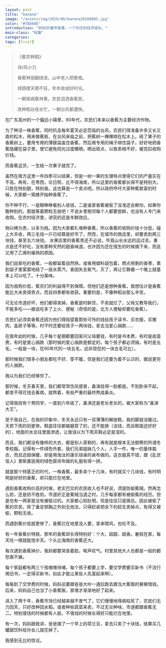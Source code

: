 ```yaml
---
layout: post
title: "banana"
image: "/assets/img/2016/08/banana20160805.jpg"
color: "#7D669E"
introduction: "80后的童年故事，一个村庄的经济成长。"
main-class: "短篇"
categories: 
tags: [fruit]
---
```




>《蕉农种稻》
>
> 诗/风小力
>
> 香蕉林丽翻绿浪，山中老人把歌唱。
>
> 绿荫撑天晒不狂，年年收成好时光。
>
> 一朝斑病蕉林黄，农民泪洒香蕉房。
>
> 改种稻谷夜水忙，一朝台风都遭殃。


在广东高州的一个偏远小镇里，90年代，农民们本来以香蕉为主要经济作物。

为了种活一株香蕉，同时抗击每年夏天必定莅临的台风，农民们得准备许多又长又直的松木，用来做蕉桩，在台风来临之前，把蕉树一棵棵绑在松木上。结了果子的香蕉树上，要用专用的薄膜袋盖住香蕉，然后用专用的绳子绑住袋子，好好地把香蕉隐藏在袋子里，使它避免阳光过度曝晒，晒出斑点，以致卖相不好，被克扣收购价钱。

而香蕉这货，一生结一次果子就完了。

虽然在南方这里一年四季可以结果，但是一树一果的生理特点使得它们的产量实在不高。再有，在粤西，论日照，比不得海南，所以这里的香蕉都长得不是特别大。只胜在特别甜，特别香。这也算是一个卖点吧。所以政府呼吁大家种蕉致富的时候，大家都一窝蜂开始种香蕉了。

你不种不行，一是眼睁睁看别人收钱，二是谁家香蕉被偷了没准还会赖你。如果你敢种别的，那就等着颗粒无收吧！不说乡里相邻每个人都要尝鲜，也没有人专门来收购。在农村经济里，讲究的还是羊群效应。

物以稀为贵，以多为贱。因为大家都扎堆种香蕉，所以香蕉的收购价钱十分低，碰上大丰收，两三毛钱一斤已经算是好市了。然而，在城市的商店里，却要卖到两三块钱，甚至五六块钱。
水果店里的香蕉贵还不必说，毕竟山长水远的运过去，重点是还不好吃，没有那种天然的甜香味道。也许因为还在很生的时候摘下来，而且又用了乙烯利催熟的原因。

我们自家吃的香蕉，一般都留着自然熟，或者用塑料袋包着，燃点用剩的香蒂，熏到袋子里蒙蒙地结了一层水蒸汽，香因失去氧气，灭了，再让它静置一个晚上就基本上可以吃了。十分美味。


因为收购价低，蕉农们的利益得不到保障。但他们还是想种香蕉。我想估计是香蕉能比大米卖得贵点，而且四季都有收获。重要的是，不像种稻谷那么辛苦。

可无论市道好坏，他们都得卖掉。香蕉是时鲜货，不卖就烂了，父母又教导我们，不能多吃——据说吃多了上火、便秘（奇怪的是，北方人便秘却要吃香蕉）。

农民们必须卖香蕉还因为他们得指望着那些可怜的钱给孩子读书、买衣服，买猪肉，盖房子等等。时不时还要给孩子一两块钱，拿去当爱心捐款......


在我年幼的时候，几乎每个星期都要回家问父母要钱，有时是书本费，有时是疫苗费，有时是爱心捐款（那时候的爱心捐款是额定的，每个孩子都必须捐，有时是五毛，一般是一块，在90年代的一块五毛，远非现在的一块五毛可比）。


那时候我们很多小朋友都吃不好、穿不暖，但是我们还要为着不认识的、据说更穷的人捐款。

我以为我们已经够穷了。

那时候，冬天春天里，我们都常常伤风感冒，鼻涕挂得一脸都是。不到卧床不起，都舍不得花钱去看病，就熬着，有些严重的最终熬成鼻炎。

记得我班有个男同学，一直到六年级了，鼻涕还是老长老长的，被大家称为“鼻涕大王”。

至于我自己，在我的印象中，冬天永远只有一双薄薄的解放鞋，我的脚就没暖过。天若下雨的则更惨。鞋底往往都被磨穿了的，还不能换（没钱，而且鞋面还好好的），地面的水总往里面渗透，让我误以为下雨天鞋必定是湿的。

而且，我们都没有像样的大衣，都是别人穿剩的，再有就是根本无法御寒的所谓冬季校服。记得有一件绿色外套，我们兄弟姐妹几个人，人手一件，唯一的量体裁衣，而且还超保暖，却是用淘汰的康乐球桌的桌布做的。这衣服真不错，跟《乱世佳人》里斯嘉丽用的绿色窗帘布做的礼服有得一拼。

就是那个特匮乏的时代，一株香蕉，最多卖个十几块，有时就买个几块钱，有时明明是好好的香蕉，却只能烂在地里。


遇到香蕉收购价高的时候，老实巴交的农民收入也不好说，须提防偷蕉贼。然再怎么防，还是防不胜防。市道好正是蕉贼当道之时。几乎每家都有被偷蕉的经历。但是也有一两家是没有被偷过的。大家都心知肚明，但是往往只是猜忌。因此被偷了蕉的农民，除了垂足顿胸之外别无他法，只得赶紧把余下的趁生卖掉点，免得又被偷，颗粒无收。

而遇到蕉价低就更惨了，香蕉烂在地里没人要，拿来喂鸡，也吃不及。

有一年香蕉价特贱，那年的香蕉却长得特别好：个大、超甜、超香。暑假在家，每天吃一根就能饱半天。个头比海南的香蕉还大。


每次遇到香蕉掉价，我妈都要哭丧着脸，唉声叹气。村里其他大人也都是一般的都愁眉不展。

每个家庭都有两三个孩嗷嗷待哺，每个孩子都要上学，要交学费要买新书（不流行用旧书，一定得买新书，如此才能让某些人先富起来啊）。

每每到了交学费的时候，妈妈总要跟爸爸大吵一通后跑去跟当大蕉贩的舅舅借钱。后来，妈妈自己也当了小香蕉贩，家境才渐渐地好了起来。

进入了两千年，香蕉市场已经越来越不景气了，它们慢慢地得病枯死了，农民们无力回天，只好改种回水稻，或者种些蔬菜来卖，不过无论种啥，市道都跟香蕉无二。特别值钱的时候都有人偷，不值钱的时候长得好只能烂在地里。

有一次，妈妈跟我讲，爸爸摘了一个早上的荷兰豆，拿去只卖了十块钱，结果买几罐甜饮料给孙女儿就花掉了。

我感到无比的惊诧。
